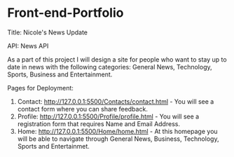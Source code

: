 # Front-end-Portfolio


Title: Nicole's News Update

API: News API 

As a part of this project I will design a site for people who want to stay up to date in news with the following categories: General News, Technology, Sports, Business and Entertainment. 


Pages for Deployment: 

1. Contact: http://127.0.0.1:5500/Contacts/contact.html - You will see a contact form where you can share feedback. 
2. Profile: http://127.0.0.1:5500/Profile/profile.html - You will see a registration form that requires Name and Email Address. 
3. Home: http://127.0.0.1:5500/Home/home.html - At this homepage you will be able to navigate through General News, Business, Technology, Sports and Entertainmet. 


